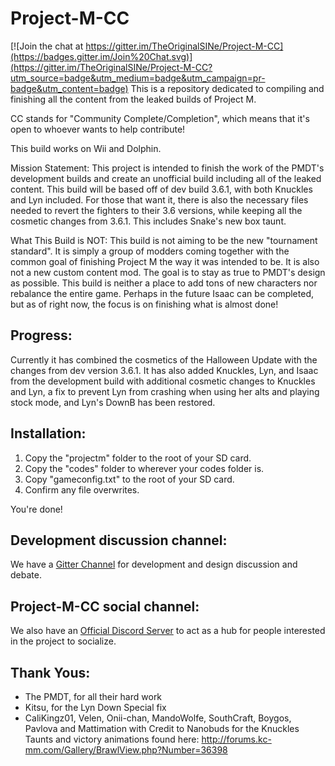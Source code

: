 # Project-M-CC

[![Join the chat at https://gitter.im/TheOriginalSINe/Project-M-CC](https://badges.gitter.im/Join%20Chat.svg)](https://gitter.im/TheOriginalSINe/Project-M-CC?utm_source=badge&utm_medium=badge&utm_campaign=pr-badge&utm_content=badge)
This is a repository dedicated to compiling and finishing all the content from the leaked builds of Project M.

CC stands for "Community Complete/Completion", which means that it's open to whoever wants to help contribute!

This build works on Wii and Dolphin.

Mission Statement: This project is intended to finish the work of the PMDT's development builds and create an unofficial build including all of the leaked content. This build will be based off of dev build 3.6.1, with both Knuckles and Lyn included. For those that want it, there is also the necessary files needed to revert the fighters to their 3.6 versions, while keeping all the cosmetic changes from 3.6.1. This includes Snake's new box taunt.

What This Build is NOT: This build is not aiming to be the new "tournament standard". It is simply a group of modders coming together with the common goal of finishing Project M the way it was intended to be. It is also not a new custom content mod. The goal is to stay as true to PMDT's design as possible. This build is neither a place to add tons of new characters nor rebalance the entire game. Perhaps in the future Isaac can be completed, but as of right now, the focus is on finishing what is almost done!

## Progress:

Currently it has combined the cosmetics of the Halloween Update with the changes from dev version 3.6.1. It has also added Knuckles, Lyn, and Isaac from the development build with additional cosmetic changes to Knuckles and Lyn, a fix to prevent Lyn from crashing when using her alts and playing stock mode, and Lyn's DownB has been restored.

## Installation:

1. Copy the "projectm" folder to the root of your SD card.
2. Copy the "codes" folder to wherever your codes folder is.
3. Copy "gameconfig.txt" to the root of your SD card.
4. Confirm any file overwrites.

You're done!

## Development discussion channel: 

We have a [Gitter Channel](https://gitter.im/TheOriginalSINe/Project-M-CC#) for development and design discussion and debate.

## Project-M-CC social channel:

We also have an [Official Discord Server](https://discord.gg/0gfdMUkajXaUVpzF) to act as a hub for people interested in the project to socialize.

## Thank Yous:
* The PMDT, for all their hard work
* Kitsu, for the Lyn Down Special fix
* CaliKingz01, Velen, Onii-chan, MandoWolfe, SouthCraft, Boygos, Pavlova and Mattimation with Credit to Nanobuds for the Knuckles Taunts and victory animations found here: http://forums.kc-mm.com/Gallery/BrawlView.php?Number=36398
